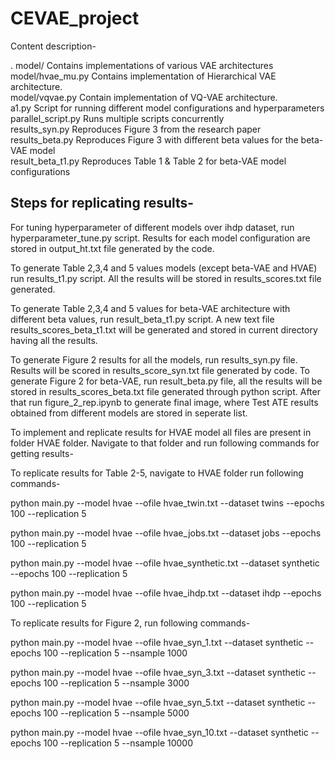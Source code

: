 # CEVAE_project

Content description-
 
.
 model/                  Contains implementations of various VAE architectures <br>
 model/hvae_mu.py        Contains implementation of Hierarchical VAE architecture. <br>
 model/vqvae.py          Contain implementation of VQ-VAE architecture. <br>
 a1.py                   Script for running different model configurations and hyperparameters <br>
 parallel_script.py      Runs multiple scripts concurrently <br>
 results_syn.py          Reproduces Figure 3 from the research paper <br>
 results_beta.py         Reproduces Figure 3 with different beta values for the beta-VAE model <br>
 result_beta_t1.py       Reproduces Table 1 & Table 2 for beta-VAE model configurations <br>


 
## Steps for replicating results-

For tuning hyperparameter of different models over ihdp dataset, run hyperparameter_tune.py script. Results for each model configuration are stored in output_ht.txt file generated by the code.

To generate Table 2,3,4 and 5 values models (except beta-VAE and HVAE) run results_t1.py script. All the results will be stored in results_scores.txt file generated.

To generate Table 2,3,4 and 5 values for beta-VAE architecture with different beta values, run result_beta_t1.py script. A new text file results_scores_beta_t1.txt will be generated and stored in current directory having all the results.

To generate Figure 2 results for all the models, run results_syn.py file. Results will be scored in results_score_syn.txt file generated by code.
To generate Figure 2 for beta-VAE, run result_beta.py file, all the results will be stored in results_scores_beta.txt file generated through python script.
After that run figure_2_rep.ipynb to generate final image, where Test ATE results obtained from different models are stored in seperate list. 

To implement and replicate results for HVAE model all files are present in folder HVAE folder. Navigate to that folder and run following commands for getting results-

To replicate results for Table 2-5, navigate to HVAE folder run following commands-

python main.py --model hvae --ofile hvae_twin.txt --dataset twins --epochs 100 --replication 5

python main.py --model hvae --ofile hvae_jobs.txt --dataset jobs --epochs 100 --replication 5

python main.py --model hvae --ofile hvae_synthetic.txt --dataset synthetic --epochs 100 --replication 5

python main.py --model hvae --ofile hvae_ihdp.txt --dataset ihdp --epochs 100 --replication 5

To replicate results for Figure 2, run following commands-

python main.py --model hvae --ofile hvae_syn_1.txt --dataset synthetic --epochs 100 --replication 5 --nsample 1000

python main.py --model hvae --ofile hvae_syn_3.txt --dataset synthetic --epochs 100 --replication 5 --nsample 3000

python main.py --model hvae --ofile hvae_syn_5.txt --dataset synthetic --epochs 100 --replication 5 --nsample 5000

python main.py --model hvae --ofile hvae_syn_10.txt --dataset synthetic --epochs 100 --replication 5 --nsample 10000

